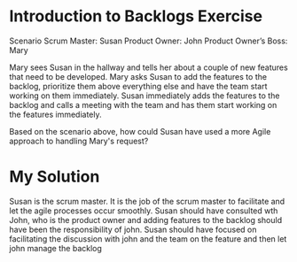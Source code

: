 # Introduction to Backlogs Exercise

Scenario
Scrum Master: Susan
Product Owner: John
Product Owner’s Boss: Mary

Mary sees Susan in the hallway and tells her about a couple of new features that need to be developed.
Mary asks Susan to add the features to the backlog, prioritize them above everything else and have the team start working on them immediately. 
Susan immediately adds the features to the backlog and calls a meeting with the team and has them start working on the features immediately.

Based on the scenario above, how could Susan have used a more Agile approach to handling Mary's request?

# My Solution 

Susan is the scrum master. It is the job of the scrum master to facilitate and let the agile processes occur smoothly. Susan should have consulted wth John, who is the product owner and adding features to the backlog should have been the responsibility of john. Susan should have focused on facilitating the discussion with john and the team on the feature and then let john manage the backlog
